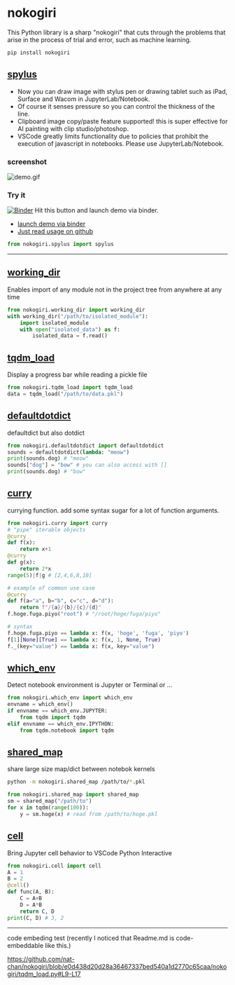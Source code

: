 # nokogiri


This Python library is a sharp "nokogiri" that cuts through the problems that arise in the process of trial and error, such as machine learning.

```bash
pip install nokogiri
```

## [spylus](https://github.com/nat-chan/nokogiri/blob/main/notebook/test_spylus.ipynb)
- Now you can draw image with stylus pen or drawing tablet such as iPad, Surface and Wacom in JupyterLab/Notebook.
- Of course it senses pressure so you can control the thickness of the line.
- Clipboard image copy/paste feature supported! this is super effective for AI painting with clip studio/photoshop.
- VSCode greatly limits functionality due to policies that prohibit the execution of javascript in notebooks. Please use JupyterLab/Notebook.

### screenshot
![demo.gif](https://i.imgur.com/Jzxg3ah.gif)

### Try it

[![Binder](https://mybinder.org/badge_logo.svg)](https://mybinder.org/v2/gh/nat-chan/nokogiri/main?filepath=notebook/test_spylus.ipynb)
Hit this button and launch demo via binder.
- [launch demo via binder](https://mybinder.org/v2/gh/nat-chan/nokogiri/main?filepath=notebook/test_spylus.ipynb)
- [Just read usage on github](https://github.com/nat-chan/nokogiri/blob/main/notebook/test_spylus.ipynb)

```python
from nokogiri.spylus import spylus
```

--- 

## [working_dir](https://github.com/nat-chan/nokogiri/blob/main/nokogiri/working_dir.py)
Enables import of any module not in the project tree from anywhere at any time
```python
from nokogiri.working_dir import working_dir
with working_dir("/path/to/isolated_module"):
    import isolated_module
    with open("isolated_data") as f:
        isolated_data = f.read()
```

## [tqdm_load](https://github.com/nat-chan/nokogiri/blob/main/nokogiri/tqdm_load.py)
Display a progress bar while reading a pickle file
```python
from nokogiri.tqdm_load import tqdm_load
data = tqdm_load("/path/to/data.pkl")
```

## [defaultdotdict](https://github.com/nat-chan/nokogiri/blob/main/nokogiri/defaultdotdict.py)
defaultdict but also dotdict
```python
from nokogiri.defaultdotdict import defaultdotdict
sounds = defaultdotdict(lambda: "meow")
print(sounds.dog) # "meow"
sounds["dog"] = "bow" # you can also access with []
print(sounds.dog) # "bow"
```

## [curry](https://github.com/nat-chan/nokogiri/blob/main/nokogiri/curry.py)
currying function. add some syntax sugar for a lot of function arguments.
```python
from nokogiri.curry import curry
# "pipe" iterable objects
@curry
def f(x):
    return x+1
@curry
def g(x):
    return 2*x
range(5)|f|g # [2,4,6,8,10]

# example of common use case
@curry
def f(a="a", b="b", c="c", d="d"):
    return f"/{a}/{b}/{c}/{d}"
f.hoge.fuga.piyo("root") # "/root/hoge/fuga/piyo"

# syntax
f.hoge.fuga.piyo == lambda x: f(x, 'hoge', 'fuga', 'piyo')
f[1][None][True] == lambda x: f(x, 1, None, True)
f._(key="value") == lambda x: f(x, key="value")
```

## [which_env](https://github.com/nat-chan/nokogiri/blob/main/nokogiri/which_env.py)
Detect notebook environment is Jupyter or Terminal or …
```python
from nokogiri.which_env import which_env
envname = which_env()
if envname == which_env.JUPYTER:
    from tqdm import tqdm
elif envname == which_env.IPYTHON:
    from tqdm.notebook import tqdm
```

## [shared_map](https://github.com/nat-chan/nokogiri/blob/main/nokogiri/shared_map.py)
share large size map/dict between notebok kernels
```bash
python -m nokogiri.shared_map /path/to/*.pkl
```
```python
from nokogiri.shared_map import shared_map
sm = shared_map("/path/to")
for x in tqdm(range(100)):
    y = sm.hoge(x) # read from /path/to/hoge.pkl
```

## [cell](https://github.com/nat-chan/nokogiri/blob/main/nokogiri/cell.py)
Bring Jupyter cell behavior to VSCode Python Interactive
```python
from nokogiri.cell import cell
A = 1
B = 2
@cell()
def func(A, B):
    C = A+B
    D = A*B
    return C, D
print(C, D) # 3, 2
```

--- 

code embeding test (recently I noticed that Readme.md is code-embeddable like this.)

https://github.com/nat-chan/nokogiri/blob/e0d438d20d28a36467337bed540a1d2770c65caa/nokogiri/tqdm_load.py#L9-L17